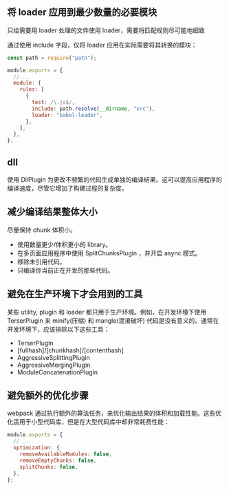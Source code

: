 ## 将 loader 应用到最少数量的必要模块

只给需要用 loader 处理的文件使用 loader，需要将匹配规则尽可能地细致

通过使用 include 字段，仅将 loader 应用在实际需要将其转换的模块：

```js
const path = require("path");

module.exports = {
  //...
  module: {
    rules: [
      {
        test: /\.js$/,
        include: path.resolve(__dirname, "src"),
        loader: "babel-loader",
      },
    ],
  },
};
```

## dll

使用 DllPlugin 为更改不频繁的代码生成单独的编译结果。这可以提高应用程序的编译速度，尽管它增加了构建过程的复杂度。

## 减少编译结果整体大小

尽量保持 chunk 体积小。

- 使用数量更少/体积更小的 library。
- 在多页面应用程序中使用 SplitChunksPlugin ，并开启 async 模式。
- 移除未引用代码。
- 只编译你当前正在开发的那些代码。

## 避免在生产环境下才会用到的工具

某些 utility, plugin 和 loader 都只用于生产环境。例如，在开发环境下使用 TerserPlugin 来 minify(压缩) 和 mangle(混淆破坏) 代码是没有意义的。通常在开发环境下，应该排除以下这些工具：

- TerserPlugin
- [fullhash]/[chunkhash]/[contenthash]
- AggressiveSplittingPlugin
- AggressiveMergingPlugin
- ModuleConcatenationPlugin

## 避免额外的优化步骤

webpack 通过执行额外的算法任务，来优化输出结果的体积和加载性能。这些优化适用于小型代码库，但是在大型代码库中却非常耗费性能：

```js
module.exports = {
  // ...
  optimization: {
    removeAvailableModules: false,
    removeEmptyChunks: false,
    splitChunks: false,
  },
};
```
